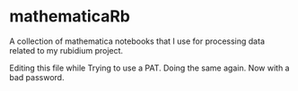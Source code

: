 # mathematicaRb
A collection of mathematica notebooks that I use for processing data related to my rubidium project.

Editing this file while Trying to use a PAT. Doing the same again. Now with a bad password.
